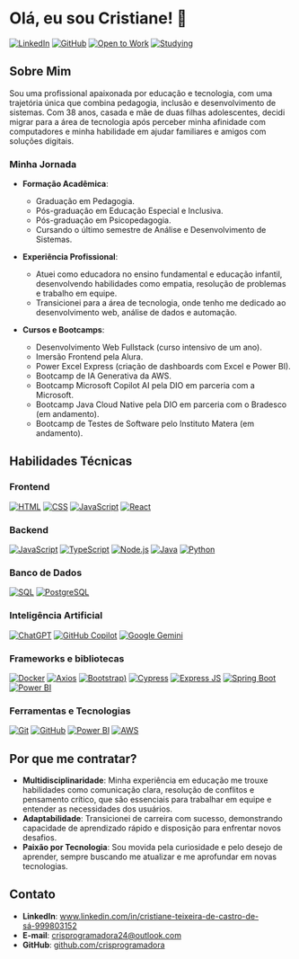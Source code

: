 # Olá, eu sou Cristiane! 👋

[![LinkedIn](https://img.shields.io/badge/LinkedIn-0077B5?style=for-the-badge&logo=linkedin&logoColor=white)](https://www.linkedin.com/in/seu-perfil/)
[![GitHub](https://img.shields.io/badge/GitHub-100000?style=for-the-badge&logo=github&logoColor=white)](https://github.com/seuusuario)
[![Open to Work](https://img.shields.io/badge/Open%20to%20Work-00FF00?style=for-the-badge)]()
[![Studying](https://img.shields.io/badge/Studying-FFA500?style=for-the-badge)]()

## Sobre Mim

Sou uma profissional apaixonada por educação e tecnologia, com uma trajetória única que combina pedagogia, inclusão e desenvolvimento de sistemas. Com 38 anos, casada e mãe de duas filhas adolescentes, decidi migrar para a área de tecnologia após perceber minha afinidade com computadores e minha habilidade em ajudar familiares e amigos com soluções digitais.

### Minha Jornada
- **Formação Acadêmica**: 
  - Graduação em Pedagogia.
  - Pós-graduação em Educação Especial e Inclusiva.
  - Pós-graduação em Psicopedagogia.
  - Cursando o último semestre de Análise e Desenvolvimento de Sistemas.
  
- **Experiência Profissional**:
  - Atuei como educadora no ensino fundamental e educação infantil, desenvolvendo habilidades como empatia, resolução de problemas e trabalho em equipe.
  - Transicionei para a área de tecnologia, onde tenho me dedicado ao desenvolvimento web, análise de dados e automação.

- **Cursos e Bootcamps**:
  - Desenvolvimento Web Fullstack (curso intensivo de um ano).
  - Imersão Frontend pela Alura.
  - Power Excel Express (criação de dashboards com Excel e Power BI).
  - Bootcamp de IA Generativa da AWS.
  - Bootcamp Microsoft Copilot AI pela DIO em parceria com a Microsoft.
  - Bootcamp Java Cloud Native pela DIO em parceria com o Bradesco (em andamento).
  - Bootcamp de Testes de Software pelo Instituto Matera (em andamento).

## Habilidades Técnicas

### Frontend
[![HTML](https://img.shields.io/badge/HTML5-E34F26?style=for-the-badge&logo=html5&logoColor=white)]()
[![CSS](https://img.shields.io/badge/CSS3-1572B6?style=for-the-badge&logo=css3&logoColor=white)]()
[![JavaScript](https://img.shields.io/badge/JavaScript-F7DF1E?style=for-the-badge&logo=javascript&logoColor=black)]()
[![React](https://img.shields.io/badge/React-20232A?style=for-the-badge&logo=react&logoColor=61DAFB)]()

### Backend
[![JavaScript](https://img.shields.io/badge/JavaScript-F7DF1E?style=for-the-badge&logo=javascript&logoColor=black)]()
[![TypeScript](https://img.shields.io/badge/TypeScript-007ACC?style=for-the-badge&logo=typescript&logoColor=white)]()
[![Node.js](https://img.shields.io/badge/Node.js-339933?style=for-the-badge&logo=node.js&logoColor=white)]()
[![Java](https://img.shields.io/badge/Java-ED8B00?style=for-the-badge&logo=openjdk&logoColor=white)]()
[![Python](https://img.shields.io/badge/Python-FFD43B?style=for-the-badge&logo=python&logoColor=blue)]()

### Banco de Dados
[![SQL](https://img.shields.io/badge/SQL-4479A1?style=for-the-badge&logo=mysql&logoColor=white)]()
[![PostgreSQL](https://img.shields.io/badge/PostgreSQL-316192?style=for-the-badge&logo=postgresql&logoColor=white)]()

### Inteligência Artificial
[![ChatGPT]((https://img.shields.io/badge/ChatGPT-74aa9c?style=for-the-badge&logo=openai&logoColor=white))]()
[![GitHub Copilot](https://img.shields.io/badge/github%20copilot-000000?style=for-the-badge&logo=githubcopilot&logoColor=white)]()
[![Google Gemini](https://img.shields.io/badge/Google%20Gemini-8E75B2?style=for-the-badge&logo=googlegemini&logoColor=white)]()

### Frameworks e bibliotecas
[![Docker](https://img.shields.io/badge/Docker-2CA5E0?style=for-the-badge&logo=docker&logoColor=white)]()
[![Axios](https://img.shields.io/badge/axios-671ddf?&style=for-the-badge&logo=axios&logoColor=white)]()
[![Bootstrap](https://img.shields.io/badge/Bootstrap-563D7C?style=for-the-badge&logo=bootstrap&logoColor=white))]()
[![Cypress](https://img.shields.io/badge/Cypress-17202C?style=for-the-badge&logo=cypress&logoColor=white)]()
[![Express JS](https://img.shields.io/badge/Express%20js-000000?style=for-the-badge&logo=express&logoColor=white)]()
[![Spring Boot](https://img.shields.io/badge/Spring_Boot-6DB33F?style=for-the-badge&logo=spring-boot&logoColor=white)]()
[![Power BI](https://img.shields.io/badge/PowerBI-F2C811?style=for-the-badge&logo=Power%20BI&logoColor=white)]()

### Ferramentas e Tecnologias
[![Git](https://img.shields.io/badge/Git-F05032?style=for-the-badge&logo=git&logoColor=white)]()
[![GitHub](https://img.shields.io/badge/GitHub-100000?style=for-the-badge&logo=github&logoColor=white)]()
[![Power BI](https://img.shields.io/badge/Power_BI-F2C811?style=for-the-badge&logo=power-bi&logoColor=black)]()
[![AWS](https://img.shields.io/badge/AWS-232F3E?style=for-the-badge&logo=amazon-aws&logoColor=white)]()

## Por que me contratar?

- **Multidisciplinaridade**: Minha experiência em educação me trouxe habilidades como comunicação clara, resolução de conflitos e pensamento crítico, que são essenciais para trabalhar em equipe e entender as necessidades dos usuários.
- **Adaptabilidade**: Transicionei de carreira com sucesso, demonstrando capacidade de aprendizado rápido e disposição para enfrentar novos desafios.
- **Paixão por Tecnologia**: Sou movida pela curiosidade e pelo desejo de aprender, sempre buscando me atualizar e me aprofundar em novas tecnologias.

## Contato

- **LinkedIn**: www.linkedin.com/in/cristiane-teixeira-de-castro-de-sá-999803152
- **E-mail**: crisprogramadora24@outlook.com
- **GitHub**: [github.com/crisprogramadora](https://github.com/crisprogramadora)
